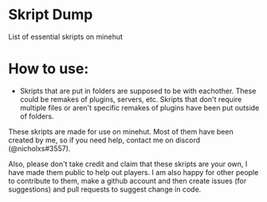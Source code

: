 # Skript Dump
List of essential skripts on minehut

# How to use:
- Skripts that are put in folders are supposed to be with eachother. These could be remakes of plugins, servers, etc. Skripts that don't require multiple files or aren't specific remakes of plugins have been put outside of folders.

These skripts are made for use on minehut. Most of them have been created by me, so if you need help, contact me on discord (@nicholxs#3557).

Also, please don't take credit and claim that these skripts are your own, I have made them public to help out players. I am also happy for other people to contribute to them, make a github account and then create issues (for suggestions) and pull requests to suggest change in code.
